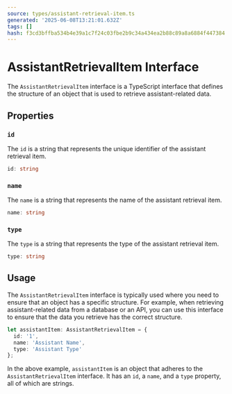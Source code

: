 ```yaml
---
source: types/assistant-retrieval-item.ts
generated: '2025-06-08T13:21:01.632Z'
tags: []
hash: f3cd3bffba534b4e39a1c7f24c03fbe2b9c34a434ea2b88c89a8a6884f447384
---
```

# AssistantRetrievalItem Interface

The `AssistantRetrievalItem` interface is a TypeScript interface that defines the structure of an object that is used to retrieve assistant-related data.

## Properties

### `id`

The `id` is a string that represents the unique identifier of the assistant retrieval item.

```typescript
id: string
```

### `name`

The `name` is a string that represents the name of the assistant retrieval item.

```typescript
name: string
```

### `type`

The `type` is a string that represents the type of the assistant retrieval item.

```typescript
type: string
```

## Usage

The `AssistantRetrievalItem` interface is typically used where you need to ensure that an object has a specific structure. For example, when retrieving assistant-related data from a database or an API, you can use this interface to ensure that the data you retrieve has the correct structure.

```typescript
let assistantItem: AssistantRetrievalItem = {
  id: '1',
  name: 'Assistant Name',
  type: 'Assistant Type'
};
```

In the above example, `assistantItem` is an object that adheres to the `AssistantRetrievalItem` interface. It has an `id`, a `name`, and a `type` property, all of which are strings.
